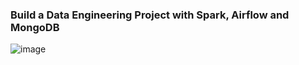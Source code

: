 ### Build a Data Engineering Project with Spark, Airflow and MongoDB

![image](https://github.com/user-attachments/assets/234ad418-7991-4717-b678-92f4a9723a5c)
